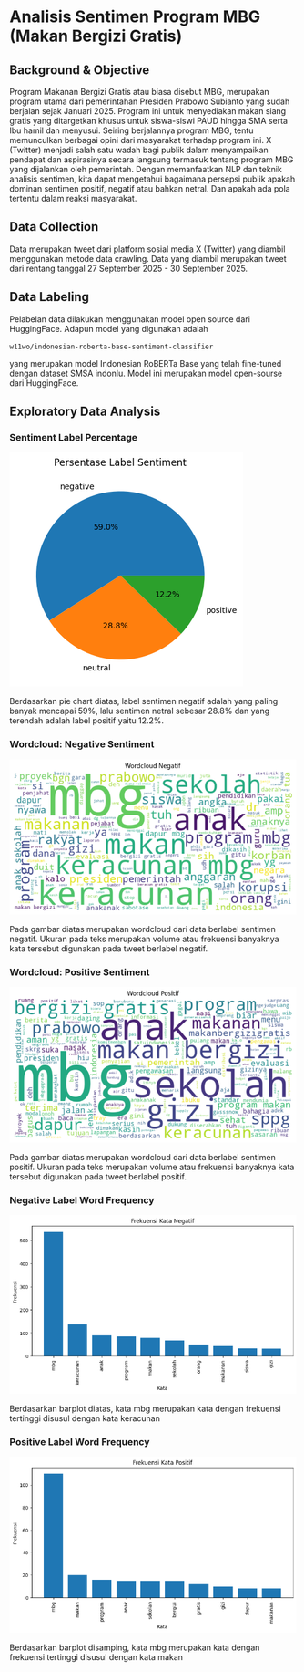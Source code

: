 # Analisis Sentimen Program MBG (Makan Bergizi Gratis)

## Background & Objective
Program Makanan Bergizi Gratis atau biasa disebut MBG, merupakan program utama dari pemerintahan Presiden
Prabowo Subianto yang sudah berjalan sejak Januari 2025. Program ini untuk menyediakan makan siang gratis 
yang ditargetkan khusus untuk siswa-siswi PAUD hingga SMA serta Ibu hamil dan menyusui. 
Seiring berjalannya program MBG, tentu memunculkan berbagai opini dari masyarakat terhadap 
program ini. X (Twitter) menjadi salah satu wadah bagi publik dalam menyampaikan pendapat dan 
aspirasinya secara langsung termasuk tentang program MBG yang dijalankan oleh pemerintah.
Dengan memanfaatkan NLP dan teknik analisis sentimen, kita dapat mengetahui bagaimana persepsi 
publik apakah dominan sentimen positif, negatif atau bahkan netral. Dan apakah ada pola tertentu 
dalam reaksi masyarakat.

## Data Collection
Data merupakan tweet dari platform sosial media X (Twitter) yang diambil menggunakan metode data crawling.
Data yang diambil merupakan tweet dari rentang tanggal 27 September 2025 - 30 September 2025.

## Data Labeling
Pelabelan data dilakukan menggunakan model open source dari HuggingFace. Adapun model yang digunakan
adalah
```
w11wo/indonesian-roberta-base-sentiment-classifier
```
yang merupakan model Indonesian RoBERTa Base yang telah fine-tuned dengan dataset SMSA indonlu. 
Model ini merupakan model open-sourse dari HuggingFace.

## Exploratory Data Analysis
### Sentiment Label Percentage
![image](https://github.com/ramadhaykp12/mbg_sentiment_analysis/blob/main/charts/percentage_mbg.png)

Berdasarkan pie chart diatas, label sentimen negatif adalah yang paling banyak mencapai 59%, lalu sentimen
netral sebesar 28.8% dan yang terendah adalah label positif yaitu 12.2%.

### Wordcloud: Negative Sentiment
![image](https://github.com/ramadhaykp12/mbg_sentiment_analysis/blob/main/charts/wordcloud_negatif_mbg.png)

Pada gambar diatas merupakan wordcloud dari data berlabel sentimen negatif. Ukuran pada teks merupakan
volume atau frekuensi banyaknya kata tersebut digunakan pada tweet berlabel negatif.

### Wordcloud: Positive Sentiment
![image](https://github.com/ramadhaykp12/mbg_sentiment_analysis/blob/main/charts/wordcloud_positif_mbg.png)

Pada gambar diatas merupakan wordcloud dari data berlabel sentimen positif. Ukuran pada teks merupakan
volume atau frekuensi banyaknya kata tersebut digunakan pada tweet berlabel positif.

### Negative Label Word Frequency
![image](https://github.com/ramadhaykp12/mbg_sentiment_analysis/blob/main/charts/word_neg_freq.png)

Berdasarkan barplot diatas, kata mbg merupakan kata dengan frekuensi tertinggi disusul dengan kata keracunan

### Positive Label Word Frequency
![image](https://github.com/ramadhaykp12/mbg_sentiment_analysis/blob/main/charts/word_pos_freq.png)

Berdasarkan barplot disamping, kata mbg merupakan kata dengan frekuensi tertinggi disusul dengan kata makan









